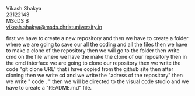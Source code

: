 

Vikash Shakya   
23122143   
MScDS B  
vikash.shakya@msds.christuniversity.in

first we have to create a new repository and then we have to create a folder where we are going to save our all the coding and all the files then we have to make a clone of the repository then we will go to the folder then write cmd on the file where we have the make the clone of our repository then in the cmd interface we are going to clone our repository then we write the code "git clone URL" that i have copied from the github site then after cloning then we write cd and we write the "adress of the repository" then we write " code . " then we will be directed to the visual code studio and we have to create a "README.md" file.

